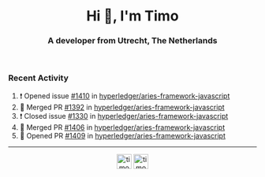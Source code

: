 <h1 align="center">Hi 👋, I'm Timo</h1>
<h3 align="center">A developer from Utrecht, The Netherlands</h3>
<br/>
<!-- https://github.com/rahuldkjain/github-profile-readme-generator --!>

<!--  <p align="left"><img src="https://github-readme-stats.vercel.app/api?username=timoglastra&show_icons=true&count_private=true&" alt="timoglastra" /></p> --!>

<!--
Github language stats
<p align="left"><img src="https://github-readme-stats.vercel.app/api/top-langs/?username=timoglastra&layout=compact" alt="timoglastra" /><p>
-->

<!-- Codestats language stats -->
<!-- <p align="left"><img src="https://codestats-readme.vercel.app/api/top-langs/?username=timoglastra&layout=compact&language_count=12" alt="timoglastra" /><p>    --!>
  
<h3>Recent Activity</h3>

<!--START_SECTION:activity-->
1. ❗️ Opened issue [#1410](https://github.com/hyperledger/aries-framework-javascript/issues/1410) in [hyperledger/aries-framework-javascript](https://github.com/hyperledger/aries-framework-javascript)
2. 🎉 Merged PR [#1392](https://github.com/hyperledger/aries-framework-javascript/pull/1392) in [hyperledger/aries-framework-javascript](https://github.com/hyperledger/aries-framework-javascript)
3. ❗️ Closed issue [#1330](https://github.com/hyperledger/aries-framework-javascript/issues/1330) in [hyperledger/aries-framework-javascript](https://github.com/hyperledger/aries-framework-javascript)
4. 🎉 Merged PR [#1406](https://github.com/hyperledger/aries-framework-javascript/pull/1406) in [hyperledger/aries-framework-javascript](https://github.com/hyperledger/aries-framework-javascript)
5. 💪 Opened PR [#1409](https://github.com/hyperledger/aries-framework-javascript/pull/1409) in [hyperledger/aries-framework-javascript](https://github.com/hyperledger/aries-framework-javascript)
<!--END_SECTION:activity-->

---

<p align="center">
<a href="https://twitter.com/timoglastra" target="blank"><img align="center" src="https://cdn.jsdelivr.net/npm/simple-icons@3.0.1/icons/twitter.svg" alt="timoglastra" height="30" width="30" /></a>
<a href="https://linkedin.com/in/timoglastra" target="blank"><img align="center" src="https://cdn.jsdelivr.net/npm/simple-icons@3.0.1/icons/linkedin.svg" alt="timoglastra" height="30" width="30" /></a>
</p>



